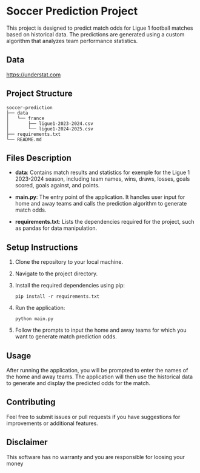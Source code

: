 # Soccer Prediction Project

This project is designed to predict match odds for Ligue 1 football matches based on historical data. The predictions are generated using a custom algorithm that analyzes team performance statistics.

## Data

https://understat.com

## Project Structure

```
soccer-prediction
├── data
│   └── france
│       ├── ligue1-2023-2024.csv
│       └── ligue1-2024-2025.csv
├── requirements.txt
└── README.md
```

## Files Description

- **data**: Contains match results and statistics for exemple for the Ligue 1 2023-2024 season, including team names, wins, draws, losses, goals scored, goals against, and points.

- **main.py**: The entry point of the application. It handles user input for home and away teams and calls the prediction algorithm to generate match odds.

- **requirements.txt**: Lists the dependencies required for the project, such as pandas for data manipulation.

## Setup Instructions

1. Clone the repository to your local machine.
2. Navigate to the project directory.
3. Install the required dependencies using pip:

   ```
   pip install -r requirements.txt
   ```

4. Run the application:

   ```
   python main.py
   ```

5. Follow the prompts to input the home and away teams for which you want to generate match prediction odds.

## Usage

After running the application, you will be prompted to enter the names of the home and away teams. The application will then use the historical data to generate and display the predicted odds for the match.

## Contributing

Feel free to submit issues or pull requests if you have suggestions for improvements or additional features.

## Disclaimer

This software has no warranty and you are responsible for loosing your money
